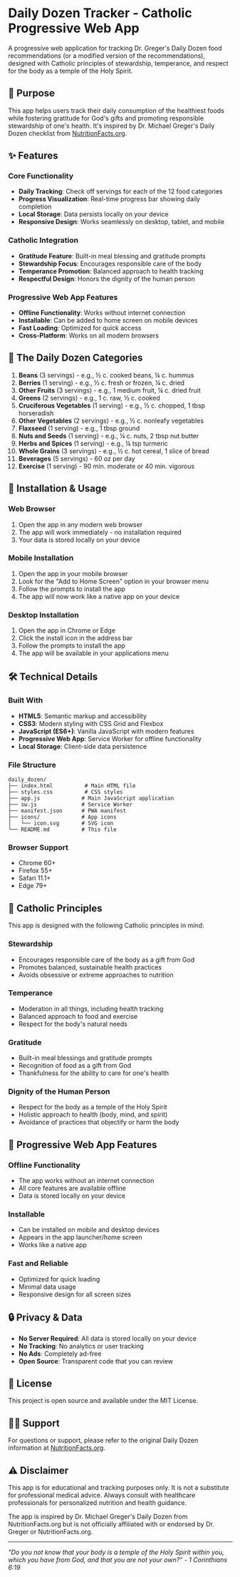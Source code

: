 # Daily Dozen Tracker - Catholic Progressive Web App

A progressive web application for tracking Dr. Greger's Daily Dozen food recommendations (or a modified version of the recommendations), designed with Catholic principles of stewardship, temperance, and respect for the body as a temple of the Holy Spirit.

## 🎯 Purpose

This app helps users track their daily consumption of the healthiest foods while fostering gratitude for God's gifts and promoting responsible stewardship of one's health. It's inspired by Dr. Michael Greger's Daily Dozen checklist from [NutritionFacts.org](https://nutritionfacts.org/daily-dozen/).

## ✨ Features

### Core Functionality
- **Daily Tracking**: Check off servings for each of the 12 food categories
- **Progress Visualization**: Real-time progress bar showing daily completion
- **Local Storage**: Data persists locally on your device
- **Responsive Design**: Works seamlessly on desktop, tablet, and mobile

### Catholic Integration
- **Gratitude Feature**: Built-in meal blessing and gratitude prompts
- **Stewardship Focus**: Encourages responsible care of the body
- **Temperance Promotion**: Balanced approach to health tracking
- **Respectful Design**: Honors the dignity of the human person

### Progressive Web App Features
- **Offline Functionality**: Works without internet connection
- **Installable**: Can be added to home screen on mobile devices
- **Fast Loading**: Optimized for quick access
- **Cross-Platform**: Works on all modern browsers

## 🥗 The Daily Dozen Categories

1. **Beans** (3 servings) - e.g., ½ c. cooked beans, ¼ c. hummus
2. **Berries** (1 serving) - e.g., ½ c. fresh or frozen, ¼ c. dried
3. **Other Fruits** (3 servings) - e.g., 1 medium fruit, ¼ c. dried fruit
4. **Greens** (2 servings) - e.g., 1 c. raw, ½ c. cooked
5. **Cruciferous Vegetables** (1 serving) - e.g., ½ c. chopped, 1 tbsp horseradish
6. **Other Vegetables** (2 servings) - e.g., ½ c. nonleafy vegetables
7. **Flaxseed** (1 serving) - e.g., 1 tbsp ground
8. **Nuts and Seeds** (1 serving) - e.g., ¼ c. nuts, 2 tbsp nut butter
9. **Herbs and Spices** (1 serving) - e.g., ¼ tsp turmeric
10. **Whole Grains** (3 servings) - e.g., ½ c. hot cereal, 1 slice of bread
11. **Beverages** (5 servings) - 60 oz per day
12. **Exercise** (1 serving) - 90 min. moderate or 40 min. vigorous

## 🚀 Installation & Usage

### Web Browser
1. Open the app in any modern web browser
2. The app will work immediately - no installation required
3. Your data is stored locally on your device

### Mobile Installation
1. Open the app in your mobile browser
2. Look for the "Add to Home Screen" option in your browser menu
3. Follow the prompts to install the app
4. The app will now work like a native app on your device

### Desktop Installation
1. Open the app in Chrome or Edge
2. Click the install icon in the address bar
3. Follow the prompts to install the app
4. The app will be available in your applications menu

## 🛠️ Technical Details

### Built With
- **HTML5**: Semantic markup and accessibility
- **CSS3**: Modern styling with CSS Grid and Flexbox
- **JavaScript (ES6+)**: Vanilla JavaScript with modern features
- **Progressive Web App**: Service Worker for offline functionality
- **Local Storage**: Client-side data persistence

### File Structure
```
daily_dozen/
├── index.html          # Main HTML file
├── styles.css          # CSS styles
├── app.js             # Main JavaScript application
├── sw.js              # Service Worker
├── manifest.json      # PWA manifest
├── icons/             # App icons
│   └── icon.svg       # SVG icon
└── README.md          # This file
```

### Browser Support
- Chrome 60+
- Firefox 55+
- Safari 11.1+
- Edge 79+

## 🙏 Catholic Principles

This app is designed with the following Catholic principles in mind:

### Stewardship
- Encourages responsible care of the body as a gift from God
- Promotes balanced, sustainable health practices
- Avoids obsessive or extreme approaches to nutrition

### Temperance
- Moderation in all things, including health tracking
- Balanced approach to food and exercise
- Respect for the body's natural needs

### Gratitude
- Built-in meal blessings and gratitude prompts
- Recognition of food as a gift from God
- Thankfulness for the ability to care for one's health

### Dignity of the Human Person
- Respect for the body as a temple of the Holy Spirit
- Holistic approach to health (body, mind, and spirit)
- Avoidance of practices that objectify or harm the body

## 📱 Progressive Web App Features

### Offline Functionality
- The app works without an internet connection
- All core features are available offline
- Data is stored locally on your device

### Installable
- Can be installed on mobile and desktop devices
- Appears in the app launcher/home screen
- Works like a native app

### Fast and Reliable
- Optimized for quick loading
- Minimal data usage
- Responsive design for all screen sizes

## 🔒 Privacy & Data

- **No Server Required**: All data is stored locally on your device
- **No Tracking**: No analytics or user tracking
- **No Ads**: Completely ad-free
- **Open Source**: Transparent code that you can review

## 📄 License

This project is open source and available under the MIT License.

## 🙋‍♂️ Support

For questions or support, please refer to the original Daily Dozen information at [NutritionFacts.org](https://nutritionfacts.org/daily-dozen/).

## ⚠️ Disclaimer

This app is for educational and tracking purposes only. It is not a substitute for professional medical advice. Always consult with healthcare professionals for personalized nutrition and health guidance.

The app is inspired by Dr. Michael Greger's Daily Dozen from NutritionFacts.org but is not officially affiliated with or endorsed by Dr. Greger or NutritionFacts.org.

---

*"Do you not know that your body is a temple of the Holy Spirit within you, which you have from God, and that you are not your own?" - 1 Corinthians 6:19*

